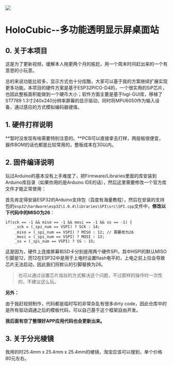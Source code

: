 ![](https://pengzhihui-markdown.oss-cn-shanghai.aliyuncs.com/img/20210123154019.png)

# HoloCubic--多功能透明显示屏桌面站

## 0. 关于本项目

这是为了更新视频，缓解本人拖更两个月的尴尬，用一个周末时间赶出来的一个有意思的小玩意。

总的来说功能比较多，显示方式也十分炫酷，大家可以基于我的方案继续扩展实现更多功能。本项目的硬件方案是基于ESP32PICO-D4的，一个很实用的SiP芯片，也因此整板面积能做到一个硬币大小；软件方面主要是基于lvgl-GUI库，移植了ST7789 1.3寸240x240分辨率屏幕的显示驱动，同时将MPU6050作为输入设备，通过感应的方式模拟编码器键值。



## 1. 硬件打样说明

**暂时没发现有啥需要特别注意的。**PCB可以直接拿去打样，两层板很便宜，器件BOM的话也都是比较常用的，整板成本在30以内。

## 2. 固件编译说明

玩过Arduino的基本没有上手难度了，把Firmware/Libraries里面的库安装到Arduino库目录（如果你用的是Arduino IDE的话），然后这里需要修改一个官方库文件才能正常使用：

首先肯定得安装ESP32的Arduino支持包（百度有海量教程），然后在安装的支持包的`esp32\hardware\esp32\1.0.4\libraries\SPI\src\SPI.cpp`文件中，**修改以下代码中的MISO为26**：

    if(sck == -1 && miso == -1 && mosi == -1 && ss == -1) {
        _sck = (_spi_num == VSPI) ? SCK : 14;
        _miso = (_spi_num == VSPI) ? MISO : 12; // 需要改为26
        _mosi = (_spi_num == VSPI) ? MOSI : 13;
        _ss = (_spi_num == VSPI) ? SS : 15;
这是因为，硬件上连接屏幕和SD卡分别是用两个硬件SPI，其中HSPI的默认MISO引脚是12，而12在ESP32中是用于上电时设置flash电平的，上电之前上拉会导致芯片无法启动，因此我们将默认的引脚替换为26。

> 也可以通过设置芯片熔丝的方式解决这个问题，不过那样的操作时一次性的，不建议这么玩。

**另外：**

由于我赶视频制作，代码都是临时写的非常杂乱有很多dirty code，因此仓库中的是所有驱动调通之后的模板代码，可以自己基于这个框架自由开发。

**我后面有空了整理好APP应用代码也会更新出来。**

## 3. 关于分光棱镜

我用的时25.4mm x 25.4mm x 25.4mm的棱镜，淘宝应该可以搜到，单个价格80元左右。

